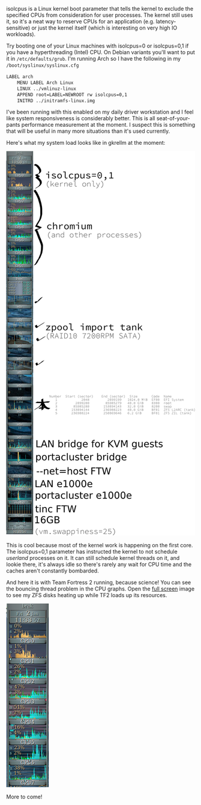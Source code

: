 isolcpus is a Linux kernel boot parameter that tells the kernel to exclude the
specified CPUs from consideration for user processes. The kernel still uses it,
so it's a neat way to reserve CPUs for an application (e.g. latency-sensitive)
or just the kernel itself (which is interesting on very high IO workloads).

Try booting one of your Linux machines with isolcpus=0 or isolcpus=0,1 if you have
a hyperthreading (Intel) CPU. On Debian variants you'll want to put it in
`/etc/defaults/grub`. I'm running Arch so I have the following in my
`/boot/syslinux/syslinux.cfg`

```
LABEL arch
    MENU LABEL Arch Linux
    LINUX ../vmlinuz-linux
    APPEND root=LABEL=NEWROOT rw isolcpus=0,1
    INITRD ../initramfs-linux.img
```

I've been running with this enabled on my daily driver workstation and I feel like
system responsiveness is considerably better. This is all seat-of-your-pants performance
measurement at the moment. I suspect this is something that will be useful in many
more situations than it's used currently.

Here's what my system load looks like in gkrellm at the moment:

![gkrellm](/images/gkrellm-2015-01-02.png)

This is cool because most of the kernel work is happening on the first core. The
isolcpus=0,1 parameter has instructed the kernel to not schedule *userland* processes
on it. It can still schedule kernel threads on it, and lookie there, it's always idle
so there's rarely any wait for CPU time and the caches aren't constantly bombarded.

And here it is with Team Fortress 2 running, because science! You can see the bouncing
thread problem in the CPU graphs. Open the [full screen](/images/tf2-gkrellm-2015-01-02.png)
image to see my ZFS disks heating up while TF2 loads up its resources.

![tf2](/images/tf2-gkrellm-2015-01-02-cpus.png)

More to come!
